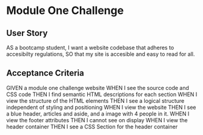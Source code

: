 # Module One Challenge 

## User Story
AS a bootcamp student, 
I want a website codebase that adheres to accesibilty regulations,
SO that my site is accesible and easy to read for all.

## Acceptance Criteria
GIVEN a module one challenge website
WHEN I see the source code and CSS code
THEN I find semantic HTML descriptions for each section
WHEN I view the structure of the HTML elements
THEN I see a logical structure independent of styling and positioning
WHEN I view the website
THEN I see a blue header, articles and aside, and a image with 4 people in it.
WHEN I view the footer attributes
THEN I cannot see on display
WHEN I view the header container
THEN I see a CSS Section for the header container
